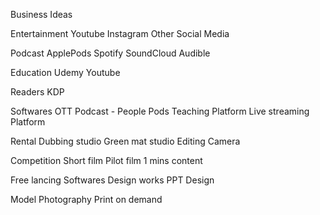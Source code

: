 Business Ideas

Entertainment
	Youtube
	Instagram
	Other Social Media	
	
Podcast
	ApplePods
	Spotify
	SoundCloud
	Audible

Education
	Udemy
	Youtube

Readers
	KDP
	
Softwares
	OTT
	Podcast - People Pods
	Teaching Platform
	Live streaming Platform

Rental
	Dubbing studio
	Green mat studio
	Editing
	Camera

Competition
	Short film
	Pilot film
	1 mins content

Free lancing
	Softwares
	Design works
	PPT Design
	
Model Photography
Print on demand